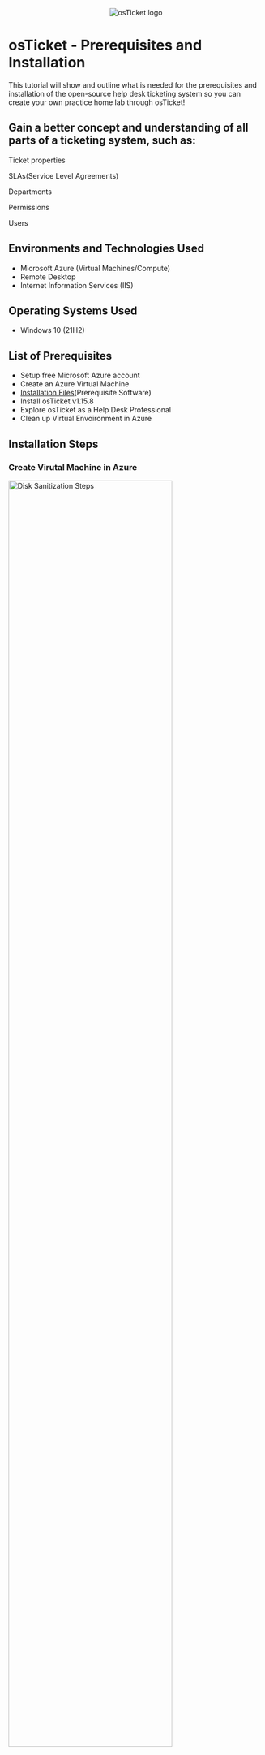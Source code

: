 <p align="center">
<img src="https://i.imgur.com/Clzj7Xs.png" alt="osTicket logo"/>
</p>

<h1>osTicket - Prerequisites and Installation</h1>
This tutorial will show and outline what is needed for the prerequisites and installation of the open-source help desk ticketing system so you can create your own practice home lab through osTicket!<br />


<h2>Gain a better concept and understanding of all parts of a ticketing system, such as:</h2>

Ticket properties

SLAs(Service Level Agreements)

Departments

Permissions

Users


<h2>Environments and Technologies Used</h2>

- Microsoft Azure (Virtual Machines/Compute)
- Remote Desktop
- Internet Information Services (IIS)

<h2>Operating Systems Used </h2>

- Windows 10</b> (21H2)

<h2>List of Prerequisites</h2>

- Setup free Microsoft Azure account
- Create an Azure Virtual Machine
- [Installation Files](https://drive.google.com/drive/u/1/folders/1APMfNyfNzcxZC6EzdaNfdZsUwxWYChf6)(Prerequisite Software)
- Install osTicket v1.15.8
- Explore osTicket as a Help Desk Professional
- Clean up Virtual Envoironment in Azure

<h2>Installation Steps</h2>



<h3 align="left">Create Virutal Machine in Azure</h3>

<p>
<img src="https://i.imgur.com/5wkcvnL.png" height="80%" width="80%" alt="Disk Sanitization Steps"/>
</p>
<p>
Create an Azure Virtual Machine (Windows 10 (21H2) Operating System, 2-4vCPUs recommended)
</p>
<br />

<p>
<img src="https://i.imgur.com/HWichuS.png" height="80%" width="80%" alt="Disk Sanitization Steps"/>
</p>
<p>
Text
</p>
<br />

<p>
<img src="https://i.imgur.com/t7lXC28.png" height="80%" width="80%" alt="Disk Sanitization Steps"/>
</p>
<p>
Text
</p>
<br />

<p>
<img src="https://i.imgur.com/7SkEEEr.png" height="80%" width="80%" alt="Disk Sanitization Steps"/>
</p>
<p>
Text
</p>
<br />

<p>
<img src="https://i.imgur.com/5eCSrgL.png" height="80%" width="80%" alt="Disk Sanitization Steps"/>
</p>
<p>
Text
</p>
<br />

<p>
<img src="https://i.imgur.com/x9AtwGG.png" height="80%" width="80%" alt="Disk Sanitization Steps"/>
</p>
<p>
Text
</p>
<br />

<p>
<img src="https://i.imgur.com/VkBhzXX.png" height="80%" width="80%" alt="Disk Sanitization Steps"/>
</p>
<p>
Text
</p>
<br />

<p>
<img src="https://i.imgur.com/5jejWgu.png" height="80%" width="80%" alt="Disk Sanitization Steps"/>
</p>
<p>
Text
</p>
<br />

<h3 align="left">Connect to your Virtual Machine via (RDP) Remote Desktop</h3>

<p>
<img src="https://i.imgur.com/85t986Z.png" height="80%" width="80%" alt="Disk Sanitization Steps"/>
</p>
<p>

<h3 align="left">Install | Enable IIS in Windows (Internet Information Services)</h3>
</p>
<br />

</p>
<p>
Text
</p>
<br/>

<img src="" height="80%" width="80%" alt="Disk Sanitization Steps"/>
Text


<img src="" height="80%" width="80%" alt="Disk Sanitization Steps"/>
Text


<img src="" height="80%" width="80%" alt="Disk Sanitization Steps"/>
Text


<img src="" height="80%" width="80%" alt="Disk Sanitization Steps"/>
